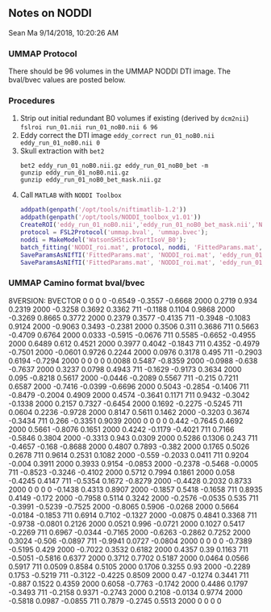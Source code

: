 ## Notes on NODDI
Sean Ma
9/14/2018, 10:20:26 AM

### UMMAP Protocol
There should be 96 volumes in the UMMAP NODDI DTI image. The bval/bvec values are posted below.

### Procedures
1. Strip out initial redundant B0 volumes if existing (derived by `dcm2nii`)
    `fslroi run_01.nii run_01_noB0.nii 6 96`
2. Eddy correct the DTI image
    `eddy_correct run_01_noB0.nii eddy_run_01_noB0.nii 0`
3. Skull extraction with `bet2`
    ```shell
    bet2 eddy_run_01_noB0.nii.gz eddy_run_01_noB0_bet -m
    gunzip eddy_run_01_noB0.nii.gz
    gunzip eddy_run_01_noB0_bet_mask.nii.gz
    ```
4. Call `MATLAB` with `NODDI Toolbox`
    ```matlab
    addpath(genpath('/opt/tools/niftimatlib-1.2'))
    addpath(genpath('/opt/tools/NODDI_toolbox_v1.01'))
    CreateROI('eddy_run_01_noB0.nii','eddy_run_01_noB0_bet_mask.nii','NODDI_roi.mat')
    protocol = FSL2Protocol('ummap.bval', 'ummap.bvec');
    noddi = MakeModel('WatsonSHStickTortIsoV_B0');
    batch_fitting('NODDI_roi.mat', protocol, noddi, 'FittedParams.mat', 4);
    SaveParamsAsNIfTI('FittedParams.mat', 'NODDI_roi.mat', 'eddy_run_01_noB0_bet_mask.nii', 'PCN_DrD_Ext_scan1')
    SaveParamsAsNIfTI('FittedParams.mat', 'NODDI_roi.mat', 'eddy_run_01_noB0_bet_mask.nii', 'DrD_Ext_scan1')
    ```


### UMMAP Camino format bval/bvec
8VERSION: BVECTOR
0 0 0 0
-0.6549 -0.3557 -0.6668 2000
0.2719 0.934 0.2319 2000
-0.3258 0.3692 0.3362 711
-0.1188 0.1104 0.9868 2000
-0.3269 0.8665 0.3772 2000
0.2379 0.3577 -0.4135 711
-0.3948 -0.1083 0.9124 2000
-0.9063 0.3493 -0.2381 2000
0.3506 0.311 0.3686 711
0.5663 -0.4709 0.6764 2000
0.0333 -0.5915 -0.0676 711
0.5585 -0.6652 -0.4955 2000
0.6489 0.612 0.4521 2000
0.3977 0.4042 -0.1843 711
0.4352 -0.4979 -0.7501 2000
-0.0601 0.9726 0.2244 2000
0.0976 0.3178 0.495 711
-0.2903 0.6194 -0.7294 2000
0 0 0 0
0.0088 0.5487 -0.8359 2000
-0.0988 -0.638 -0.7637 2000
0.3237 0.0798 0.4943 711
-0.1629 -0.9173 0.3634 2000
0.095 -0.8218 0.5617 2000
-0.0446 -0.2089 0.5567 711
-0.215 0.7211 0.6587 2000
-0.7416 -0.0399 -0.6696 2000
0.5043 -0.2854 -0.1406 711
-0.8479 -0.2004 0.4909 2000
0.4574 -0.3641 0.1171 711
0.9432 -0.3042 -0.1338 2000
0.2157 0.7327 -0.6454 2000
0.1692 -0.2275 -0.5245 711
0.0604 0.2236 -0.9728 2000
0.8147 0.5611 0.1462 2000
-0.3203 0.3674 -0.3434 711
0.266 -0.3351 0.9039 2000
0 0 0 0
0.442 -0.7645 0.4692 2000
0.5661 -0.8076 0.1651 2000
0.4242 -0.1179 -0.4021 711
0.7166 -0.5846 0.3804 2000
-0.3313 0.943 0.0309 2000
0.5286 0.1306 0.243 711
-0.4657 -0.168 -0.8688 2000
0.4807 0.7893 -0.382 2000
0.1765 0.5026 0.2678 711
0.9614 0.2531 0.1082 2000
-0.559 -0.2033 0.0411 711
0.9204 -0.004 0.3911 2000
0.3933 0.9154 -0.0853 2000
-0.2378 -0.5468 -0.0005 711
-0.8523 -0.3246 -0.4102 2000
0.5712 0.7994 0.1861 2000
0.058 -0.4245 0.4147 711
-0.5354 0.1672 -0.8279 2000
-0.4428 0.2032 0.8733 2000
0 0 0 0
-0.1438 0.4313 0.8907 2000
-0.1857 0.5418 -0.1658 711
0.8935 0.4149 -0.172 2000
-0.7958 0.5114 0.3242 2000
-0.2576 -0.0535 0.535 711
-0.3991 -0.5239 -0.7525 2000
-0.8065 0.5906 -0.0268 2000
0.5664 -0.0184 -0.1853 711
0.6914 0.7102 -0.1327 2000
-0.0875 0.4841 0.3368 711
-0.9738 -0.0801 0.2126 2000
0.0521 0.996 -0.0721 2000
0.1027 0.5417 -0.2269 711
0.6967 -0.0344 -0.7165 2000
-0.6263 -0.2862 0.7252 2000
0.3024 -0.506 -0.0897 711
-0.9941 0.0727 -0.0804 2000
0 0 0 0
-0.7389 -0.5195 0.429 2000
-0.7022 0.3532 0.6182 2000
0.4357 0.39 0.1163 711
-0.5051 -0.5816 0.6377 2000
0.3712 0.7702 0.5187 2000
0.0464 0.0566 0.5917 711
0.0509 0.8584 0.5105 2000
0.1706 0.3255 0.93 2000
-0.2289 0.1753 -0.5219 711
-0.3122 -0.4225 0.8509 2000
0.47 -0.1274 0.3441 711
-0.887 0.1522 0.4359 2000
0.6058 -0.7763 -0.1742 2000
0.4486 0.1797 -0.3493 711
-0.2158 0.9371 -0.2743 2000
0.2108 -0.0134 0.9774 2000
-0.5818 0.0987 -0.0855 711
0.7879 -0.2745 0.5513 2000
0 0 0 0
